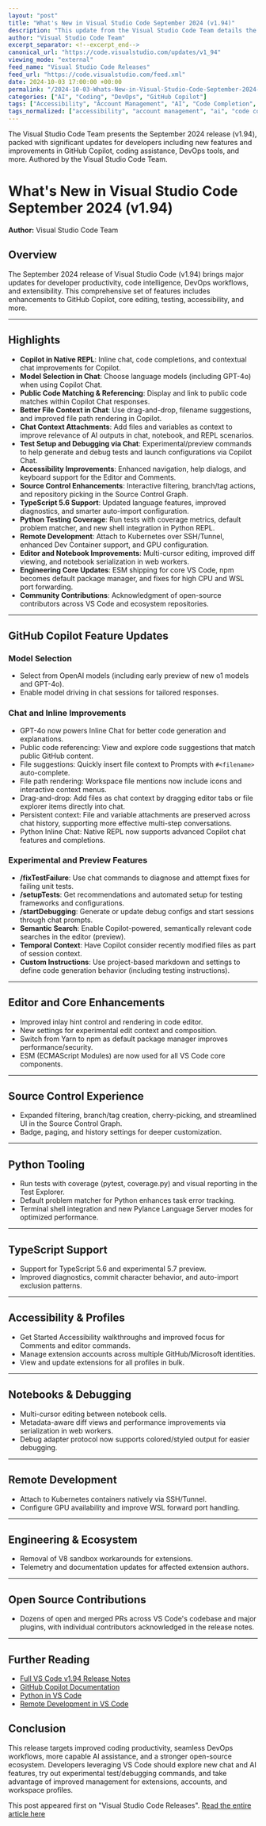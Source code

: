 ```yaml
---
layout: "post"
title: "What's New in Visual Studio Code September 2024 (v1.94)"
description: "This update from the Visual Studio Code Team details the September 2024 (v1.94) release, featuring improvements across Copilot chat, code completion, Python testing coverage, TypeScript 5.6, account management, accessibility, debugging, and core engineering. The release notes highlight new GitHub Copilot capabilities, including model selection, enhanced chat and code referencing, better file context, and experimental features for testing and debugging. Additional improvements cover extension management, source control interface, notebook editing, and updates to TypeScript language support. The report also acknowledges community contributions."
author: "Visual Studio Code Team"
excerpt_separator: <!--excerpt_end-->
canonical_url: "https://code.visualstudio.com/updates/v1_94"
viewing_mode: "external"
feed_name: "Visual Studio Code Releases"
feed_url: "https://code.visualstudio.com/feed.xml"
date: 2024-10-03 17:00:00 +00:00
permalink: "/2024-10-03-Whats-New-in-Visual-Studio-Code-September-2024-v194.html"
categories: ["AI", "Coding", "DevOps", "GitHub Copilot"]
tags: ["Accessibility", "Account Management", "AI", "Code Completion", "Coding", "Copilot Chat", "Debugging", "DevOps", "Experimental Features", "Extension Management", "GitHub Copilot", "GPT 4o", "News", "Notebook Editor", "OpenAI Integration", "Python", "Release Notes", "Semantic Search", "Source Control", "Testing Coverage", "TypeScript 5.6", "V1.94", "VS Code"]
tags_normalized: ["accessibility", "account management", "ai", "code completion", "coding", "copilot chat", "debugging", "devops", "experimental features", "extension management", "github copilot", "gpt 4o", "news", "notebook editor", "openai integration", "python", "release notes", "semantic search", "source control", "testing coverage", "typescript 5dot6", "v1dot94", "vs code"]
---
```


The Visual Studio Code Team presents the September 2024 release (v1.94), packed with significant updates for developers including new features and improvements in GitHub Copilot, coding assistance, DevOps tools, and more. Authored by the Visual Studio Code Team.<!--excerpt_end-->

# What's New in Visual Studio Code September 2024 (v1.94)

**Author:** Visual Studio Code Team

## Overview

The September 2024 release of Visual Studio Code (v1.94) brings major updates for developer productivity, code intelligence, DevOps workflows, and extensibility. This comprehensive set of features includes enhancements to GitHub Copilot, core editing, testing, accessibility, and more.

---

## Highlights

- **Copilot in Native REPL**: Inline chat, code completions, and contextual chat improvements for Copilot.
- **Model Selection in Chat**: Choose language models (including GPT-4o) when using Copilot Chat.
- **Public Code Matching & Referencing**: Display and link to public code matches within Copilot Chat responses.
- **Better File Context in Chat**: Use drag-and-drop, filename suggestions, and improved file path rendering in Copilot.
- **Chat Context Attachments**: Add files and variables as context to improve relevance of AI outputs in chat, notebook, and REPL scenarios.
- **Test Setup and Debugging via Chat**: Experimental/preview commands to help generate and debug tests and launch configurations via Copilot Chat.
- **Accessibility Improvements**: Enhanced navigation, help dialogs, and keyboard support for the Editor and Comments.
- **Source Control Enhancements**: Interactive filtering, branch/tag actions, and repository picking in the Source Control Graph.
- **TypeScript 5.6 Support**: Updated language features, improved diagnostics, and smarter auto-import configuration.
- **Python Testing Coverage**: Run tests with coverage metrics, default problem matcher, and new shell integration in Python REPL.
- **Remote Development**: Attach to Kubernetes over SSH/Tunnel, enhanced Dev Container support, and GPU configuration.
- **Editor and Notebook Improvements**: Multi-cursor editing, improved diff viewing, and notebook serialization in web workers.
- **Engineering Core Updates**: ESM shipping for core VS Code, npm becomes default package manager, and fixes for high CPU and WSL port forwarding.
- **Community Contributions**: Acknowledgment of open-source contributors across VS Code and ecosystem repositories.

---

## GitHub Copilot Feature Updates

### Model Selection

- Select from OpenAI models (including early preview of new o1 models and GPT-4o).
- Enable model driving in chat sessions for tailored responses.

### Chat and Inline Improvements

- GPT-4o now powers Inline Chat for better code generation and explanations.
- Public code referencing: View and explore code suggestions that match public GitHub content.
- File suggestions: Quickly insert file context to Prompts with `#<filename>` auto-complete.
- File path rendering: Workspace file mentions now include icons and interactive context menus.
- Drag-and-drop: Add files as chat context by dragging editor tabs or file explorer items directly into chat.
- Persistent context: File and variable attachments are preserved across chat history, supporting more effective multi-step conversations.
- Python Inline Chat: Native REPL now supports advanced Copilot chat features and completions.

### Experimental and Preview Features

- **/fixTestFailure**: Use chat commands to diagnose and attempt fixes for failing unit tests.
- **/setupTests**: Get recommendations and automated setup for testing frameworks and configurations.
- **/startDebugging**: Generate or update debug configs and start sessions through chat prompts.
- **Semantic Search**: Enable Copilot-powered, semantically relevant code searches in the editor (preview).
- **Temporal Context**: Have Copilot consider recently modified files as part of session context.
- **Custom Instructions**: Use project-based markdown and settings to define code generation behavior (including testing instructions).

---

## Editor and Core Enhancements

- Improved inlay hint control and rendering in code editor.
- New settings for experimental edit context and composition.
- Switch from Yarn to npm as default package manager improves performance/security.
- ESM (ECMAScript Modules) are now used for all VS Code core components.

---

## Source Control Experience

- Expanded filtering, branch/tag creation, cherry-picking, and streamlined UI in the Source Control Graph.
- Badge, paging, and history settings for deeper customization.

---

## Python Tooling

- Run tests with coverage (pytest, coverage.py) and visual reporting in the Test Explorer.
- Default problem matcher for Python enhances task error tracking.
- Terminal shell integration and new Pylance Language Server modes for optimized performance.

---

## TypeScript Support

- Support for TypeScript 5.6 and experimental 5.7 preview.
- Improved diagnostics, commit character behavior, and auto-import exclusion patterns.

---

## Accessibility & Profiles

- Get Started Accessibility walkthroughs and improved focus for Comments and editor commands.
- Manage extension accounts across multiple GitHub/Microsoft identities.
- View and update extensions for all profiles in bulk.

---

## Notebooks & Debugging

- Multi-cursor editing between notebook cells.
- Metadata-aware diff views and performance improvements via serialization in web workers.
- Debug adapter protocol now supports colored/styled output for easier debugging.

---

## Remote Development

- Attach to Kubernetes containers natively via SSH/Tunnel.
- Configure GPU availability and improve WSL forward port handling.

---

## Engineering & Ecosystem

- Removal of V8 sandbox workarounds for extensions.
- Telemetry and documentation updates for affected extension authors.

---

## Open Source Contributions

- Dozens of open and merged PRs across VS Code's codebase and major plugins, with individual contributors acknowledged in the release notes.

---

## Further Reading

- [Full VS Code v1.94 Release Notes](https://code.visualstudio.com/updates/v1_94)
- [GitHub Copilot Documentation](https://docs.github.com/en/copilot)
- [Python in VS Code](https://code.visualstudio.com/docs/python/python-tutorial)
- [Remote Development in VS Code](https://code.visualstudio.com/docs/remote/remote-overview)

## Conclusion

This release targets improved coding productivity, seamless DevOps workflows, more capable AI assistance, and a stronger open-source ecosystem. Developers leveraging VS Code should explore new chat and AI features, try out experimental test/debugging commands, and take advantage of improved management for extensions, accounts, and workspace profiles.

This post appeared first on "Visual Studio Code Releases". [Read the entire article here](https://code.visualstudio.com/updates/v1_94)
